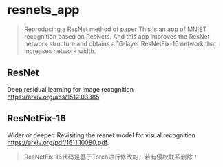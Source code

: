 # resnets_app
> Reproducing a ResNet method of paper 
This is an app of MNIST recognition based on ResNets. And this app improves the ResNet network structure and obtains a 16-layer ResNetFix-16 network that increases network width. 
## ResNet
Deep residual learning for image recognition https://arxiv.org/abs/1512.03385.
## ResNetFix-16
Wider or deeper: Revisiting the resnet model for visual recognition https://arxiv.org/pdf/1611.10080.pdf.











> ResNetFix-16代码是基于Torch进行修改的，若有侵权联系删除！